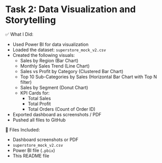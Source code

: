 # Task 2: Data Visualization and Storytelling

 ✅ What I Did:

- Used Power BI for data visualization
- Loaded the dataset: `superstore_mock_v2.csv`
- Created the following visuals:
  - Sales by Region (Bar Chart)
  - Monthly Sales Trend (Line Chart)
  - Sales vs Profit by Category (Clustered Bar Chart)
  - Top 10 Sub-Categories by Sales (Horizontal Bar Chart with Top N filter)
  - Sales by Segment (Donut Chart)
  - KPI Cards for:
    - Total Sales
    - Total Profit
    - Total Orders (Count of Order ID)
- Exported dashboard as screenshots / PDF
- Pushed all files to GitHub

 📁 Files Included:
- Dashboard screenshots or PDF
- `superstore_mock_v2.csv`
- Power BI file (`.pbix`)
- This README file
